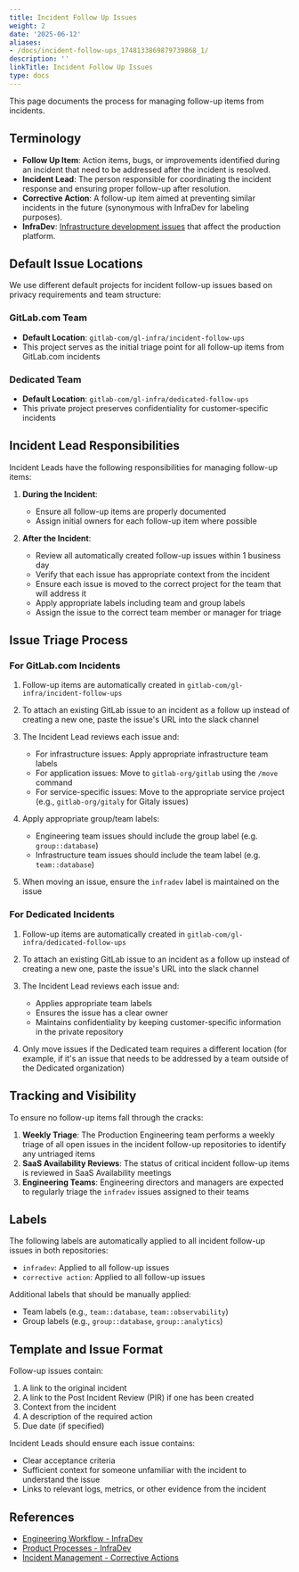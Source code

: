 ```yaml
---
title: Incident Follow Up Issues
weight: 2
date: '2025-06-12'
aliases:
- /docs/incident-follow-ups_1748133869879739868_1/
description: ''
linkTitle: Incident Follow Up Issues
type: docs
---
```


This page documents the process for managing follow-up items from incidents.

## Terminology

- **Follow Up Item**: Action items, bugs, or improvements identified during an incident that need to be addressed after the incident is resolved.
- **Incident Lead**: The person responsible for coordinating the incident response and ensuring proper follow-up after resolution.
- **Corrective Action**: A follow-up item aimed at preventing similar incidents in the future (synonymous with InfraDev for labeling purposes).
- **InfraDev**: [Infrastructure development issues](/handbook/engineering/workflow/#infradev) that affect the production platform.

## Default Issue Locations

We use different default projects for incident follow-up issues based on privacy requirements and team structure:

### GitLab.com Team

- **Default Location**: `gitlab-com/gl-infra/incident-follow-ups`
- This project serves as the initial triage point for all follow-up items from GitLab.com incidents

### Dedicated Team

- **Default Location**: `gitlab-com/gl-infra/dedicated-follow-ups`
- This private project preserves confidentiality for customer-specific incidents

## Incident Lead Responsibilities

Incident Leads have the following responsibilities for managing follow-up items:

1. **During the Incident**:
   - Ensure all follow-up items are properly documented
   - Assign initial owners for each follow-up item where possible

2. **After the Incident**:
   - Review all automatically created follow-up issues within 1 business day
   - Verify that each issue has appropriate context from the incident
   - Ensure each issue is moved to the correct project for the team that will address it
   - Apply appropriate labels including team and group labels
   - Assign the issue to the correct team member or manager for triage

## Issue Triage Process

### For GitLab.com Incidents

1. Follow-up items are automatically created in `gitlab-com/gl-infra/incident-follow-ups`
2. To attach an existing GitLab issue to an incident as a follow up instead of creating a new one, paste the issue's URL into the slack channel
3. The Incident Lead reviews each issue and:
   - For infrastructure issues: Apply appropriate infrastructure team labels
   - For application issues: Move to `gitlab-org/gitlab` using the `/move` command
   - For service-specific issues: Move to the appropriate service project (e.g., `gitlab-org/gitaly` for Gitaly issues)

4. Apply appropriate group/team labels:
   - Engineering team issues should include the group label (e.g. `group::database`)
   - Infrastructure team issues should include the team label (e.g. `team::database`)
   
5. When moving an issue, ensure the `infradev` label is maintained on the issue

### For Dedicated Incidents

1. Follow-up items are automatically created in `gitlab-com/gl-infra/dedicated-follow-ups`
2. To attach an existing GitLab issue to an incident as a follow up instead of creating a new one, paste the issue's URL into the slack channel
3. The Incident Lead reviews each issue and:
   - Applies appropriate team labels
   - Ensures the issue has a clear owner
   - Maintains confidentiality by keeping customer-specific information in the private repository

4. Only move issues if the Dedicated team requires a different location (for example, if it's an issue that needs to be addressed by a team outside of the Dedicated organization)

## Tracking and Visibility

To ensure no follow-up items fall through the cracks:

1. **Weekly Triage**: The Production Engineering team performs a weekly triage of all open issues in the incident follow-up repositories to identify any untriaged items
2. **SaaS Availability Reviews**: The status of critical incident follow-up items is reviewed in SaaS Availability meetings
3. **Engineering Teams**: Engineering directors and managers are expected to regularly triage the `infradev` issues assigned to their teams

## Labels

The following labels are automatically applied to all incident follow-up issues in both repositories:

- `infradev`: Applied to all follow-up issues
- `corrective action`: Applied to all follow-up issues

Additional labels that should be manually applied:

- Team labels (e.g., `team::database`, `team::observability`)
- Group labels (e.g., `group::database`, `group::analytics`)

## Template and Issue Format

Follow-up issues contain:

1. A link to the original incident
2. A link to the Post Incident Review (PIR) if one has been created
3. Context from the incident
4. A description of the required action
5. Due date (if specified)

Incident Leads should ensure each issue contains:

- Clear acceptance criteria
- Sufficient context for someone unfamiliar with the incident to understand the issue
- Links to relevant logs, metrics, or other evidence from the incident

## References

- [Engineering Workflow - InfraDev](/handbook/engineering/workflow/#infradev)
- [Product Processes - InfraDev](/handbook/product/product-processes/#infradev)
- [Incident Management - Corrective Actions](/handbook/engineering/infrastructure/incident-management/#corrective-actions)
